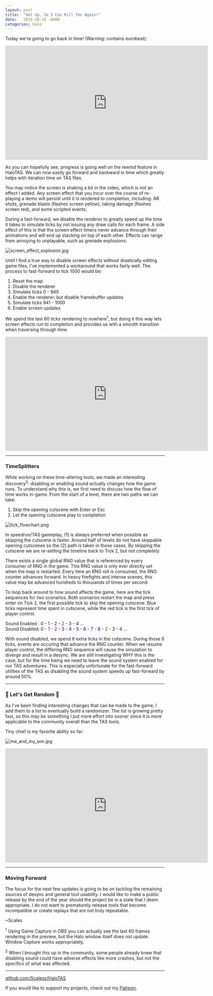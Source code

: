 ```yaml
---
layout: post
title:  "Get Up, So I Can Kill You Again!"
date:   2019-10-18 -0400
categories: halo
---
```


Today we're going to go back in time! (Warning: contains eurobeat):

<iframe width="640" height="360" src="https://www.youtube.com/embed/iyX9cpZZ-AI" frameborder="0" allow="accelerometer; autoplay; encrypted-media; gyroscope; picture-in-picture" allowfullscreen></iframe>

As you can hopefully see, progress is going well on the rewind feature in HaloTAS. We can now easily go forward and backward in time which greatly helps with iteration time on TAS files.

You may notice the screen is shaking a bit in the video, which is not an effect I added. Any screen effect that you incur over the course of re-playing a demo will persist until it is rendered to completion, including: AR shots, grenade blasts (flashes screen yellow), taking damage (flashes screen red), and some scripted events. 

During a fast-forward, we disable the renderer to greatly speed up the time it takes to simulate ticks by not issuing any draw calls for each frame. A side effect of this is that the screen effect timers never advance through their animations and will end up stacking on top of each other. Effects can range from annoying to unplayable, such as grenade explosions:

![screen_effect_explosion.jpg]({{site.baseurl}}/assets/screen_effect_explosion.jpg)

Until I find a true way to disable screen effects without drastically editing game files, I've implemented a workaround that works fairly well. The process to fast-forward to tick 1000 would be:

1. Reset the map
2. Disable the renderer
3. Simulate ticks 0 - 940
4. Enable the renderer, but disable framebuffer updates
5. Simulate ticks 941 - 1000
6. Enable screen updates

We spend the last 60 ticks rendering to nowhere<sup>1</sup>, but doing it this way lets screen effects run to completion and provides us with a smooth transition when traversing through time:

<iframe width="640" height="360" src="https://www.youtube.com/embed/LUNra1tLzT4" frameborder="0" allow="accelerometer; autoplay; encrypted-media; gyroscope; picture-in-picture" allowfullscreen></iframe>

---

### TimeSplitters

While working on these time-altering tools, we made an interesting discovery<sup>2</sup>: disabling or enabling sound actually changes how the game runs. To understand why this is, we first need to discuss how the flow of time works in-game. From the start of a level, there are two paths we can take:

1. Skip the opening cutscene with Enter or Esc
2. Let the opening cutscene play to completion

![tick_flowchart.png]({{site.baseurl}}/assets/tick_flowchart.png)

In speedrun/TAS gameplay, (1) is always preferred when possible as skipping the cutscene is faster. Around half of levels do not have skippable opening cutscenes so the (2) path is taken in those cases. By skipping the cutscene we are re-setting the timeline back to Tick 2, but not *completely*. 

There exists a single global RNG value that is referenced by every consumer of RNG in the game. This RNG value is only ever directly set when the map is restarted. Every time an RNG roll is consumed, the RNG counter advances forward. In heavy firefights and intense scenes, this value may be advanced hundreds to thousands of times per second.

To loop back around to how sound affects the game, here are the tick sequences for two scenarios. Both scenarios restart the map and press enter on Tick 2, the first possible tick to skip the opening cutscene. Blue ticks represent time spent in cutscene, while the red tick is the first tick of player control.

Sound Enabled : 0 - 1 - <span style='color:blue'>2</span> - <span style='color:red'>2</span> - 3 - 4 ... <br>
Sound Disabled: 0 - 1 - <span style='color:blue'>2 - 3 - 4 - 5 - 6 - 7 - 8</span> - <span style='color:red'>2</span> - 3 - 4 ...

With sound disabled, we spend 6 extra ticks in the cutscene. During those 6 ticks, events are occuring that advance the RNG counter. When we resume player control, the differing RNG sequence will cause the simulation to diverge and result in a desync. We are still investigating WHY this is the case, but for the time being we need to leave the sound system enabled for our TAS adventures. This is especially unfortunate for the fast-forward utilities of the TAS as disabling the sound system speeds up fast-forward by around 50%. 

---

### 🎲 Let's Get Random 🎲

As I've been finding interesting changes that can be made to the game, I add them to a list to eventually build a randomizer. The list is growing pretty fast, so this may be something I put more effort into sooner since it is more applicable to the community overall than the TAS tools.

Tiny chief is my favorite ability so far:

![me_and_my_son.jpg]({{site.baseurl}}/assets/me_and_my_son.jpg)

<iframe width="640" height="360" src="https://www.youtube.com/embed/KPMdsovyeT8" frameborder="0" allow="accelerometer; autoplay; encrypted-media; gyroscope; picture-in-picture" allowfullscreen></iframe>

---

### Moving Forward

The focus for the next few updates is going to be on tackling the remaining sources of desync and general tool usability. I would like to make a public release by the end of the year should the project be in a state that I deem appropriate. I do not want to prematurely release tools that become incompatible or create replays that are not truly repeatable.

~Scales

<sup>1</sup> Using Game Capture in OBS you can actually see the last 60 frames rendering in the preview, but the Halo window itself does not update. Window Capture works appropriately.

<sup>2</sup> When I brought this up in the community, some people already knew that disabling sound could have adverse effects like more crashes, but not the specifics of what was affected.

---

[github.com/Scaless/HaloTAS](https://github.com/Scaless/HaloTAS)

If you would like to support my projects, check out my [Patreon](https://www.patreon.com/scalesllc).